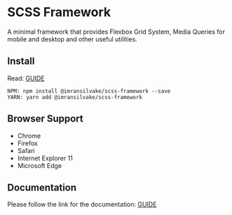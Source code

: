# SCSS Framework
A minimal framework that provides Flexbox Grid System, Media Queries for mobile and desktop and other useful utilities.


## Install
Read: [GUIDE](https://github.com/imransilvake/SCSS-Framework/blob/master/documentation/guide.md)
```
NPM: npm install @imransilvake/scss-framework --save
YARN: yarn add @imransilvake/scss-framework
```


## Browser Support
 - Chrome
 - Firefox
 - Safari
 - Internet Explorer 11
 - Microsoft Edge


## Documentation
Please follow the link for the documentation: [GUIDE](https://github.com/imransilvake/SCSS-Framework/blob/master/documentation/guide.md)
